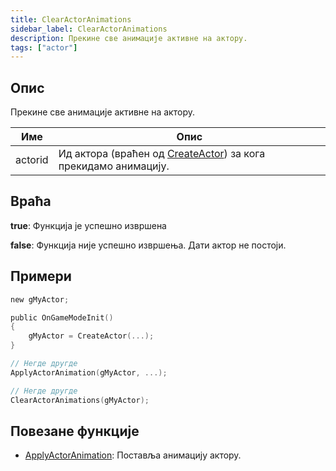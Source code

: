 ```yaml
---
title: ClearActorAnimations
sidebar_label: ClearActorAnimations
description: Прекине све анимације активне на актору.
tags: ["actor"]
---
```


<VersionWarnSR version='SA-MP 0.3.7' />

## Опис

Прекине све анимације активне на актору.

| Име     | Опис                                                           |
| ------- | -------------------------------------------------------------- |
| actorid | Ид актора (враћен од [CreateActor](CreateActor)) за кога прекидамо анимацију. |

## Враћа

**true**: Функција је успешно извршена

**false**: Функција није успешно извршења. Дати актор не постоји.

## Примери

```c
new gMyActor;

public OnGameModeInit()
{
    gMyActor = CreateActor(...);
}

// Негде другде
ApplyActorAnimation(gMyActor, ...);

// Негде другде
ClearActorAnimations(gMyActor);
```

## Повезане функције

- [ApplyActorAnimation](ApplyActorAnimation): Поставља анимацију актору.
